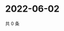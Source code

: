 # 2022-06-02

共 0 条

<!-- BEGIN WEIBO -->
<!-- 最后更新时间 Thu Jun 02 2022 13:27:46 GMT+0800 (China Standard Time) -->

<!-- END WEIBO -->
